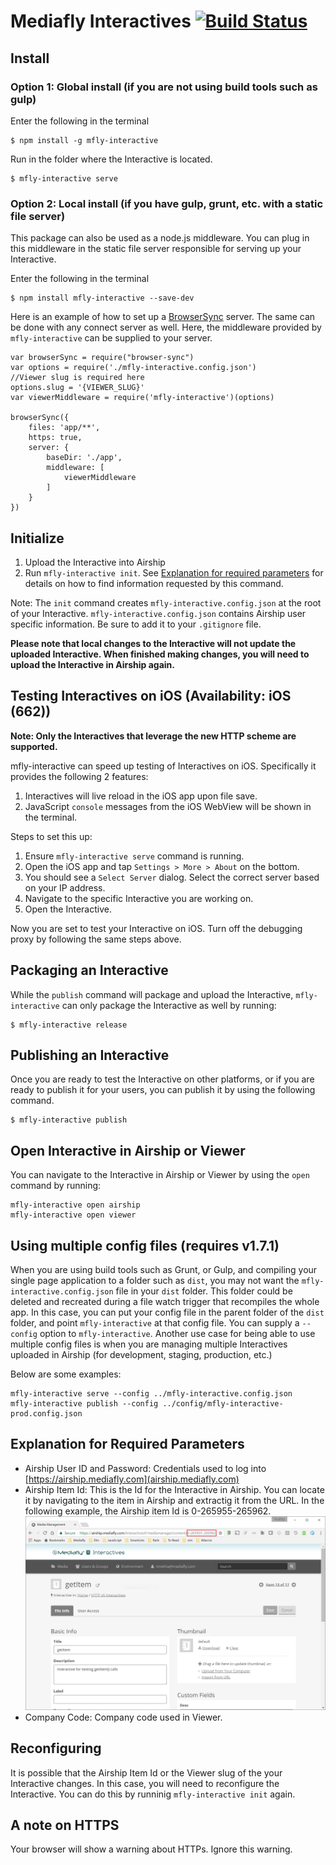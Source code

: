 # Mediafly Interactives [![Build Status](https://travis-ci.org/mediafly/mfly-interactive.svg?branch=master)](https://travis-ci.org/mediafly/mfly-interactive)

## Install

### Option 1: Global install (if you are not using build tools such as gulp)

Enter the following in the terminal

	$ npm install -g mfly-interactive

Run in the folder where the Interactive is located.

	$ mfly-interactive serve

### Option 2: Local install (if you have gulp, grunt, etc. with a static file server)

This package can also be used as a node.js middleware. You can plug in this middleware in the static file server responsible for serving up your Interactive.


Enter the following in the terminal

	$ npm install mfly-interactive --save-dev

Here is an example of how to set up a [BrowserSync](http://www.browsersync.io/) server. The same can be done with any connect server as well. Here, the middleware provided by `mfly-interactive` can be supplied to your server.


	var browserSync = require("browser-sync")
	var options = require('./mfly-interactive.config.json')
	//Viewer slug is required here
	options.slug = '{VIEWER_SLUG}'
	var viewerMiddleware = require('mfly-interactive')(options)
		
	browserSync({
		files: 'app/**',
		https: true,
		server: {
			baseDir: './app',
			middleware: [
				viewerMiddleware
			]
		}
	})

## Initialize

1. Upload the Interactive into Airship
2. Run `mfly-interactive init`. See [Explanation for required parameters](#explanation-for-required-parameters) for details on how to find information requested by this command.

Note: The `init` command creates `mfly-interactive.config.json` at the root of your Interactive. `mfly-interactive.config.json` contains Airship user specific information. Be sure to add it to your `.gitignore` file.

**Please note that local changes to the Interactive will not update the uploaded Interactive. When finished making changes, you will need to upload the Interactive in Airship again.**

## Testing Interactives on iOS (Availability: iOS (662))

**Note: Only the Interactives that leverage the new HTTP scheme are supported.**

mfly-interactive can speed up testing of Interactives on iOS. Specifically it provides the following 2 features:

1. Interactives will live reload in the iOS app upon file save.
2. JavaScript `console` messages from the iOS WebView will be shown in the terminal.

Steps to set this up:

1. Ensure `mfly-interactive serve` command is running.
2. Open the iOS app and tap `Settings > More > About` on the bottom.
3. You should see a `Select Server` dialog. Select the correct server based on your IP address.
4. Navigate to the specific Interactive you are working on.
5. Open the Interactive.

Now you are set to test your Interactive on iOS. Turn off the debugging proxy by following the same steps above.

## Packaging an Interactive

While the `publish` command will package and upload the Interactive, `mfly-interactive` can only package the Interactive as well by running:

	$ mfly-interactive release

## Publishing an Interactive

Once you are ready to test the Interactive on other platforms, or if you are ready to publish it for your users, you can publish it by using the following command.

	$ mfly-interactive publish

## Open Interactive in Airship or Viewer

You can navigate to the Interactive in Airship or Viewer by using the `open` command by running:

	mfly-interactive open airship
	mfly-interactive open viewer

## Using multiple config files (requires v1.7.1)

When you are using build tools such as Grunt, or Gulp, and compiling your single page application to a folder such as `dist`, you may not want the `mfly-interactive.config.json` file in your `dist` folder. 
This folder could be deleted and recreated during a file watch trigger that recompiles the whole app. In this case, you can put your config file in the parent folder of the `dist` folder, and point `mfly-interactive` at that config file.
You can supply a `--config` option to `mfly-interactive`.
Another use case for being able to use multiple config files is when you are managing multiple Interactives uploaded in Airship (for development, staging, production, etc.)

Below are some examples:

	mfly-interactive serve --config ../mfly-interactive.config.json
	mfly-interactive publish --config ../config/mfly-interactive-prod.config.json

## Explanation for Required Parameters

- Airship User ID and Password: Credentials used to log into [https://airship.mediafly.com](airship.mediafly.com)
- Airship Item Id: This is the Id for the Interactive in Airship. You can locate it by navigating to the item in Airship and extractig it from the URL. In the following example, the Airship item Id is 0-265955-265962. ![](airship-item-id.JPG)
- Company Code: Company code used in Viewer.

## Reconfiguring

It is possible that the Airship Item Id or the Viewer slug of the your Interactive changes. In this case, you will need to reconfigure the Interactive. You can do this by runninig `mfly-interactive init` again.

## A note on HTTPS
Your browser will show a warning about HTTPs. Ignore this warning.
